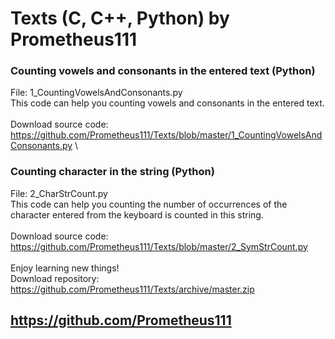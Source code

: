 # Texts (C, C++, Python) by Prometheus111

### Counting vowels and consonants in the entered text (Python)
File: 1_CountingVowelsAndConsonants.py \
This code can help you counting vowels and consonants in the entered text. \
\
Download source code: https://github.com/Prometheus111/Texts/blob/master/1_CountingVowelsAndConsonants.py \

### Counting character in the string (Python)
File: 2_CharStrCount.py \
This code can help you counting the number of occurrences of the character entered from the keyboard is counted in this string. \
\
Download source code: https://github.com/Prometheus111/Texts/blob/master/2_SymStrCount.py \
\
Enjoy learning new things! \
Download repository: https://github.com/Prometheus111/Texts/archive/master.zip 
## https://github.com/Prometheus111 
